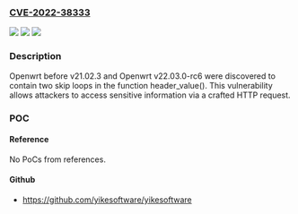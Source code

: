 ### [CVE-2022-38333](https://cve.mitre.org/cgi-bin/cvename.cgi?name=CVE-2022-38333)
![](https://img.shields.io/static/v1?label=Product&message=n%2Fa&color=blue)
![](https://img.shields.io/static/v1?label=Version&message=n%2Fa&color=blue)
![](https://img.shields.io/static/v1?label=Vulnerability&message=n%2Fa&color=brighgreen)

### Description

Openwrt before v21.02.3 and Openwrt v22.03.0-rc6 were discovered to contain two skip loops in the function header_value(). This vulnerability allows attackers to access sensitive information via a crafted HTTP request.

### POC

#### Reference
No PoCs from references.

#### Github
- https://github.com/yikesoftware/yikesoftware

